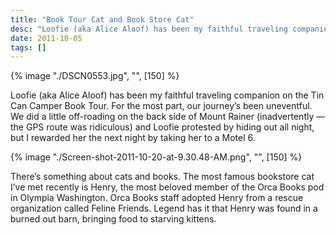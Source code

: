 ```yaml
---
title: "Book Tour Cat and Book Store Cat"
desc: "Loofie (aka Alice Aloof) has been my faithful traveling companion on the Tin Can Camper Book Tour. For the most part, our journey's been uneventful."
date: 2011-10-05
tags: []
---
```


<div class="float-left pr-10">
  {% image "./DSCN0553.jpg", "", [150] %}
</div>

Loofie (aka Alice Aloof) has been my faithful traveling companion on the Tin Can Camper Book Tour. For the most part, our journey’s been uneventful. We did a little off-roading on the back side of Mount Rainer (inadvertently — the GPS route was ridiculous) and Loofie protested by hiding out all night, but I rewarded her the next night by taking her to a Motel 6.

<div class="float-left pr-10">
  {% image "./Screen-shot-2011-10-20-at-9.30.48-AM.png", "", [150] %}
</div>

There’s something about cats and books. The most famous bookstore cat I’ve met recently is Henry, the most beloved member of the Orca Books pod in Olympia Washington. Orca Books staff adopted Henry from a rescue organization called Feline Friends. Legend has it that Henry was found in a burned out barn, bringing food to starving kittens.
